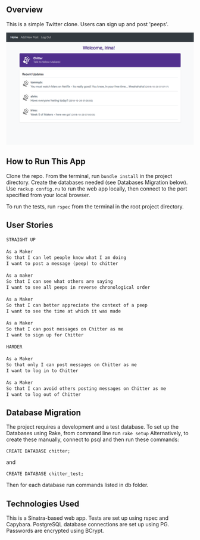 ## Overview

This is a simple Twitter clone. Users can sign up and post 'peeps'.

![alt text](/public/images/app_homepage.png)

## How to Run This App

Clone the repo. From the terminal, run ```bundle install``` in the project directory. Create the databases needed (see Databases Migration below). Use ```rackup config.ru``` to run the web app locally, then connect to the port specified from your local browser.

To run the tests, run ```rspec``` from the terminal in the root project directory.

## User Stories

```
STRAIGHT UP

As a Maker
So that I can let people know what I am doing  
I want to post a message (peep) to chitter

As a maker
So that I can see what others are saying  
I want to see all peeps in reverse chronological order

As a Maker
So that I can better appreciate the context of a peep
I want to see the time at which it was made

As a Maker
So that I can post messages on Chitter as me
I want to sign up for Chitter

HARDER

As a Maker
So that only I can post messages on Chitter as me
I want to log in to Chitter

As a Maker
So that I can avoid others posting messages on Chitter as me
I want to log out of Chitter
```

## Database Migration

The project requires a development and a test database. To set up the Databases
using Rake, from command line run ```rake setup```
Alternatively, to create these manually, connect to psql and then run these commands:
```
CREATE DATABASE chitter;
```
and
```
CREATE DATABASE chitter_test;
```
Then for each database run commands listed in db folder.


## Technologies Used

This is a Sinatra-based web app. Tests are set up using rspec and Capybara. PostgreSQL database connections are set up using PG. Passwords are encrypted using BCrypt.
